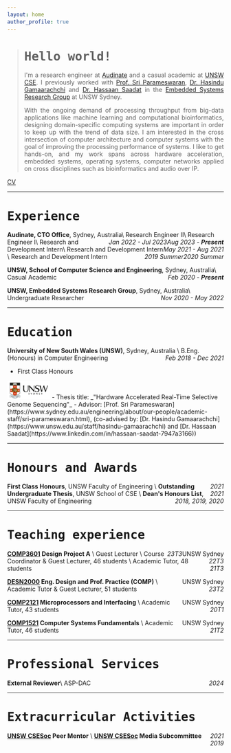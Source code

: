 ```yaml
---
layout: home
author_profile: true
---
```


<style>
@import url('https://fonts.googleapis.com/css2?family=IBM+Plex+Mono:ital,wght@0,100;0,200;0,300;0,400;0,500;0,600;0,700;1,100;1,200;1,300;1,400;1,500;1,600;1,700&family=Inconsolata:wght@600&display=swap');
@import url('https://fonts.googleapis.com/css2?family=IBM+Plex+Mono:ital,wght@0,100;0,200;0,300;0,400;0,500;0,600;0,700;1,100;1,200;1,300;1,400;1,500;1,600;1,700&family=Inconsolata:wght@600&family=Noto+Serif:ital,wght@0,100..900;1,100..900&display=swap');

.a-font {
  font-family: "IBM Plex Mono", monospace;
  font-weight: 700;
  font-style: normal;
}
.no-copy {
  -webkit-user-drag: none; /* Prevents dragging on Webkit browsers */
  user-drag: none; /* Prevents dragging on non-Webkit browsers */
  -webkit-user-select: none; /* Prevents text selection on Webkit browsers */
  -moz-user-select: none; /* Prevents text selection on Firefox */
  -ms-user-select: none; /* Prevents text selection on Internet Explorer/Edge */
  user-select: none; /* Prevents text selection on non-Webkit browsers */
  pointer-events: none; /* Prevents click events such as right-click save image */
}

.b-font {
  /* font-family: "Noto Serif", serif;
  font-optical-sizing: auto;
  font-weight: 500;
  font-style: normal;
  font-variation-settings:
    "wdth" 100; */
  text-align: justify;
}

/* footnote */
.footnote-ref {
  font-size: smaller;
  vertical-align: super;
}

.footnote {
  font-size: smaller;
  color: #333; /* Dark grey text color */
  background-color: #f2f2f2; /* Light grey background */
  padding: 7px 10px 2px 10px; /* Top, Right, Bottom, Left */
  border-radius: 5px; /* Optional: adds rounded corners */
}

.footnote-backref {
  text-decoration: none;
  font-size: smaller;
}

</style>

> <h1 class="a-font">Hello world!</h1>
> <p class="b-font">I'm a research engineer at <a href="https://www.audinate.com/">Audinate</a> and a casual academic at <a href="https://www.unsw.edu.au/engineering/our-schools/computer-science-and-engineering">UNSW CSE</a>. I previously worked with <a href="https://www.sydney.edu.au/engineering/about/our-people/academic-staff/sri-parameswaran.html">Prof. Sri Parameswaran</a>, <a href="https://www.unsw.edu.au/staff/hasindu-gamaarachchi">Dr. Hasindu Gamaarachchi</a> and <a href="https://www.linkedin.com/in/hassaan-saadat-7947a3166/">Dr. Hassaan Saadat</a> in the <a href="https://www.unsw.edu.au/engineering/our-schools/computer-science-and-engineering/our-research/research-groups/embedded-systems">Embedded Systems Research Group</a> at UNSW Sydney.</p>
> <p class="b-font">With the ongoing demand of processing throughput from big-data applications like machine learning and computational bioinformatics, designing domain-specific computing systems are important in order to keep up with the trend of data size. I am interested in the cross intersection of computer architecture and computer systems with the goal of improving the processing performance of systems. I like to get hands-on, and my work spans across hardware acceleration, embedded systems, operating systems, computer networks applied on cross disciplines such as bioinformatics and audio over IP.</p>

<a href="/assets/files/epjs_cv.pdf" class="btn btn--light-outline align-center" target="_blank">CV</a>

<!-- # Experience -->
---
<h1 class="a-font">Experience</h1>

<!-- ===== Audinate ===== -->

**Audinate, CTO Office**, Sydney, Australia\\
Research Engineer II<span style="float:right;">_Aug 2023 - **Present**_</span>\\
Research Engineer I<span style="float:right;">_Jan 2022 - Jul 2023_</span>\\
Research and Development Intern<span style="float:right;">_May 2021 - Aug 2021_</span>\\
Research and Development Intern<span style="float:right;">_2020 Summer_</span>\\
Research and Development Intern<span style="float:right;">_2019 Summer_</span>

<!-- ===== UNSW CSE ===== -->

**UNSW, School of Computer Science and Engineering**, Sydney, Australia\\
Casual Academic <span style="float:right;">_Feb 2020 - **Present**_</span>

<!-- ===== UNSW Embedded Systems Research Group ===== -->

**UNSW, Embedded Systems Research Group**, Sydney, Australia\\
Undergraduate Researcher <span style="float:right;">_Nov 2020 - May 2022_</span>


<!-- # Education -->
---
<h1 class="a-font">Education</h1>

**University of New South Wales (UNSW)**, Sydney, Australia \\
B.Eng. (Honours) in Computer Engineering <span style="float:right;">_Feb 2018 - Dec 2021_</span>
- First Class Honours
<img src="assets/images/unsw-logo.png" alt="UNSW logo" class="align-right no-copy" width="100" height="auto" />
- Thesis title: _"Hardware Accelerated Real-Time Selective Genome Sequencing"_
- Advisor: [Prof. Sri Parameswaran](https://www.sydney.edu.au/engineering/about/our-people/academic-staff/sri-parameswaran.html), (co-advised by: [Dr. Hasindu Gamaarachchi](https://www.unsw.edu.au/staff/hasindu-gamaarachchi) and [Dr. Hassaan Saadat](https://www.linkedin.com/in/hassaan-saadat-7947a3166))


<!-- # Honours and Awards -->
---
<h1 class="a-font">Honours and Awards</h1>

**First Class Honours**, UNSW Faculty of Engineering <span style="float:right;">_2021_</span>\\
**Outstanding Undergraduate Thesis**, UNSW School of CSE <span style="float:right;">_2021_</span>\\
**Dean's Honours List**, UNSW Faculty of Engineering <span style="float:right;">_2018, 2019, 2020_</span>

<!-- # Teaching experience -->
---
<h1 class="a-font">Teaching experience</h1>

**[COMP3601](https://www.handbook.unsw.edu.au/undergraduate/courses/2021/COMP3601?year=2022) Design Project A** <span style="float:right;"> UNSW Sydney</span>\\
Guest Lecturer <span style="float:right;"> _23T3_</span>\\
Course Coordinator & Guest Lecturer, 46 students <span style="float:right;"> _22T3_</span>\\
Academic Tutor, 48 students <span style="float:right;"> _21T3_</span>

**[DESN2000](https://www.handbook.unsw.edu.au/undergraduate/courses/2023/DESN2000?year=2023) Eng. Design and Prof. Practice (COMP)** <span style="float:right;"> UNSW Sydney</span>\\
Academic Tutor & Guest Lecturer, 51 students <span style="float:right;"> _23T2_</span>

**[COMP2121](https://www.handbook.unsw.edu.au/undergraduate/courses/2020/COMP2121?year=2020) Microprocessors and Interfacing** <span style="float:right;"> UNSW Sydney</span>\\
Academic Tutor, 43 students <span style="float:right;"> _20T1_</span>

**[COMP1521](https://www.handbook.unsw.edu.au/undergraduate/courses/2021/COMP1521/?year=2021) Computer Systems Fundamentals** <span style="float:right;"> UNSW Sydney</span>\\
Academic Tutor, 46 students <span style="float:right;"> _21T2_</span>

<!-- # Advising
Katelyn Mak (with H. Gamaarachchi), *UNSW Honours Thesis* <span style="float:right;">*2023 - Present*</span> -->

<!-- # Professional Services -->
---
<h1 class="a-font">Professional Services</h1>


**External Reviewer**\\
ASP-DAC<span style="float:right;">_2024_</span>

---
<!-- # Extracurricular Activities -->
<h1 class="a-font">Extracurricular Activities</h1>

**[UNSW CSESoc](https://www.csesoc.unsw.edu.au/) Peer Mentor** <span style="float:right;">*2021*</span>\\
**[UNSW CSESoc](https://www.csesoc.unsw.edu.au/) Media Subcommittee** <span style="float:right;">*2019*</span>
